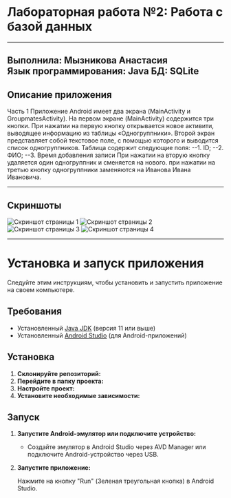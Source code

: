 # Лабораторная работа №2: Работа с базой данных
---
Выполнила: **Мызникова Анастасия**  
Язык программирования: **Java**
БД: **SQLite**
---
## Описание приложения
Часть 1
Приложение Android имеет два экрана (MainActivity и GroupmatesActivity).
На первом экране (MainActivity) содержится три кнопки. При нажатии на первую кнопку открывается новое активити, выводящее информацию из таблицы «Одногруппники».
Второй экран представляет собой текстовое поле, с помощью которого и выводится список одногруппников.
Таблица содержит следующие поля:
--1. ID;
--2. ФИО;
--3. Время добавления записи
При нажатии на вторую кнопку удаляется один одногруппник и сменяется на нового.
при нажатии на третью кнопку одногруппники заменяются на Иванова Ивана Ивановича.

---
## Скриншоты

![Скриншот страницы 1](screenshots/screen1.png)
![Скриншот страницы 2](screenshots/screen2.png)
![Скриншот страницы 3](screenshots/screen3.png)
![Скриншот страницы 4](screenshots/screen4.png)

---
# Установка и запуск приложения

Следуйте этим инструкциям, чтобы установить и запустить приложение на своем компьютере.

## Требования

- Установленный [Java JDK](https://www.oracle.com/java/technologies/javase-jdk11-downloads.html) (версия 11 или выше)
- Установленный [Android Studio](https://developer.android.com/studio) (для Android-приложений)

## Установка

1. **Склонируйте репозиторий:**
2. **Перейдите в папку проекта:**
3. **Настройте проект:**
4. **Установите необходимые зависимости:**

## Запуск

1. **Запустите Android-эмулятор или подключите устройство:**
    - Создайте эмулятор в Android Studio через AVD Manager или подключите Android-устройство через USB.

2. **Запустите приложение:**

   Нажмите на кнопку "Run" (Зеленая треугольная кнопка) в Android Studio.